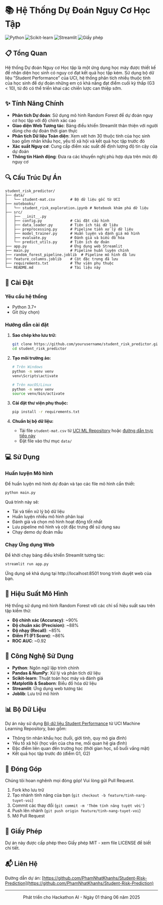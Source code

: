 # 📚 Hệ Thống Dự Đoán Nguy Cơ Học Tập

![Python](https://img.shields.io/badge/Python-3.7+-blue.svg)
![Scikit-learn](https://img.shields.io/badge/Scikit--learn-Latest-orange.svg)
![Streamlit](https://img.shields.io/badge/Streamlit-Latest-red.svg)
![Giấy phép](https://img.shields.io/badge/Giấy%20phép-MIT-green.svg)

## 📋 Tổng Quan

Hệ thống Dự đoán Nguy cơ Học tập là một ứng dụng học máy được thiết kế để nhận diện học sinh có nguy cơ đạt kết quả học tập kém. Sử dụng bộ dữ liệu "Student Performance" của UCI, hệ thống phân tích nhiều thuộc tính của học sinh để dự đoán những em có khả năng đạt điểm cuối kỳ thấp (G3 < 10), từ đó có thể triển khai các chiến lược can thiệp sớm.

## ✨ Tính Năng Chính

- **Phân tích Dự đoán**: Sử dụng mô hình Random Forest để dự đoán nguy cơ học tập với độ chính xác cao
- **Giao diện Web Tương tác**: Bảng điều khiển Streamlit thân thiện với người dùng cho dự đoán thời gian thực
- **Phân tích Dữ liệu Toàn diện**: Xem xét hơn 30 thuộc tính của học sinh bao gồm nhân khẩu học, yếu tố xã hội và kết quả học tập trước đó
- **Xác suất Nguy cơ**: Cung cấp điểm xác suất để định lượng độ tin cậy của dự đoán
- **Thông tin Hành động**: Đưa ra các khuyến nghị phù hợp dựa trên mức độ nguy cơ

## 🔍 Cấu Trúc Dự Án

```
student_risk_predictor/
├── data/
│   └── student-mat.csv       # Bộ dữ liệu gốc từ UCI
├── notebooks/
│   └── student_risk_exploration.ipynb # Notebook khám phá dữ liệu
├── src/
│   ├── __init__.py
│   ├── config.py             # Cài đặt cấu hình
│   ├── data_loader.py        # Tiện ích tải dữ liệu
│   ├── preprocessing.py      # Pipeline tiền xử lý dữ liệu
│   ├── model_trainer.py      # Huấn luyện và đánh giá mô hình
│   ├── evaluate.py           # Đánh giá và biểu đồ hóa
│   └── predict_utils.py      # Tiện ích dự đoán
├── app.py                    # Ứng dụng web Streamlit
├── main.py                   # Pipeline huấn luyện chính
├── random_forest_pipeline.joblib  # Pipeline mô hình đã lưu
├── feature_columns.joblib    # Cột đặc trưng đã lưu
├── requirements.txt          # Thư viện phụ thuộc
└── README.md                 # Tài liệu này
```

## 🚀 Cài Đặt

### Yêu cầu hệ thống
- Python 3.7+
- Git (tùy chọn)

### Hướng dẫn cài đặt

1. **Sao chép kho lưu trữ:**
   ```bash
   git clone https://github.com/yourusername/student_risk_predictor.git
   cd student_risk_predictor
   ```

2. **Tạo môi trường ảo:**
   ```bash
   # Trên Windows
   python -m venv venv
   venv\Scripts\activate
   
   # Trên macOS/Linux
   python -m venv venv
   source venv/bin/activate
   ```

3. **Cài đặt thư viện phụ thuộc:**
   ```bash
   pip install -r requirements.txt
   ```

4. **Chuẩn bị bộ dữ liệu:**
   - Tải file `student-mat.csv` từ [UCI ML Repository](https://archive.ics.uci.edu/ml/datasets/Student+Performance) hoặc [đường dẫn trực tiếp này](https://raw.githubusercontent.com/dsrscientist/dataset1/master/student-mat.csv)
   - Đặt file vào thư mục `data/`

## 💻 Sử Dụng

### Huấn luyện Mô hình

Để huấn luyện mô hình dự đoán và tạo các file mô hình cần thiết:

```bash
python main.py
```

Quá trình này sẽ:
- Tải và tiền xử lý bộ dữ liệu
- Huấn luyện nhiều mô hình phân loại
- Đánh giá và chọn mô hình hoạt động tốt nhất
- Lưu pipeline mô hình và cột đặc trưng để sử dụng sau
- Chạy demo dự đoán mẫu

### Chạy Ứng dụng Web

Để khởi chạy bảng điều khiển Streamlit tương tác:

```bash
streamlit run app.py
```

Ứng dụng sẽ khả dụng tại http://localhost:8501 trong trình duyệt web của bạn.

## 🧪 Hiệu Suất Mô Hình

Hệ thống sử dụng mô hình Random Forest với các chỉ số hiệu suất sau trên tập kiểm thử:

- **Độ chính xác (Accuracy)**: ~90%
- **Độ chuẩn xác (Precision)**: ~88%
- **Độ nhạy (Recall)**: ~85%
- **Điểm F1 (F1 Score)**: ~86%
- **ROC AUC**: ~0.92

## 🔧 Công Nghệ Sử Dụng

- **Python**: Ngôn ngữ lập trình chính
- **Pandas & NumPy**: Xử lý và phân tích dữ liệu
- **Scikit-learn**: Thuật toán học máy và đánh giá
- **Matplotlib & Seaborn**: Biểu đồ hóa dữ liệu
- **Streamlit**: Ứng dụng web tương tác
- **Joblib**: Lưu trữ mô hình

## 📊 Bộ Dữ Liệu

Dự án này sử dụng [Bộ dữ liệu Student Performance](https://archive.ics.uci.edu/ml/datasets/Student+Performance) từ UCI Machine Learning Repository, bao gồm:

- Thông tin nhân khẩu học (tuổi, giới tính, quy mô gia đình)
- Yếu tố xã hội (học vấn của cha mẹ, mối quan hệ gia đình)
- Đặc điểm liên quan đến trường học (thời gian học, số buổi vắng mặt)
- Kết quả học tập trước đó (điểm G1, G2)

## 🤝 Đóng Góp

Chúng tôi hoan nghênh mọi đóng góp! Vui lòng gửi Pull Request.

1. Fork kho lưu trữ
2. Tạo nhánh tính năng của bạn (`git checkout -b feature/tinh-nang-tuyet-voi`)
3. Commit các thay đổi (`git commit -m 'Thêm tính năng tuyệt vời'`)
4. Push lên nhánh (`git push origin feature/tinh-nang-tuyet-voi`)
5. Mở Pull Request

## 📝 Giấy Phép

Dự án này được cấp phép theo Giấy phép MIT - xem file LICENSE để biết chi tiết.

## 📬 Liên Hệ

Đường dẫn dự án: [https://github.com/PhamNhatKhanhs/Student-Risk-Prediction](https://github.com/PhamNhatKhanhs/Student-Risk-Prediction)

---

<p align="center">Phát triển cho Hackathon AI - Ngày 01 tháng 06 năm 2025</p>